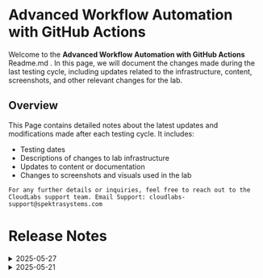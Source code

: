 # Advanced Workflow Automation with GitHub Actions

Welcome to the **Advanced Workflow Automation with GitHub Actions** Readme.md . In this page, we will document the changes made during the last testing cycle, including updates related to the infrastructure, content, screenshots, and other relevant changes for the lab.

## Overview

This Page contains detailed notes about the latest updates and modifications made after each testing cycle. It includes:

- Testing dates
- Descriptions of changes to lab infrastructure
- Updates to content or documentation
- Changes to screenshots and visuals used in the lab

`For any further details or inquiries, feel free to reach out to the CloudLabs support team. Email Support: cloudlabs-support@spektrasystems.com`

# Release Notes

<details>
   <summary>2025-05-27</summary>

### Lab 06 issue resolved.   

## Infrastructure Changes

NA

## Content Changes

### Lab 06
   - Added new steps in Task 1 for forking `https://github.com/Cloudlabs-Enterprises/github-action` repo, by selecting devops-org-xxx as owner.
   - Initially, we have encountered an issue while trying to install Azure Boards for free, as the Install for free option was not visible. However, after forking the above referenced repository and setting the owner as devops-org-xxx, the option became available.
  - It was the major issue, now it is resolved.

## Screenshot Updates

- **Change**: Updated and added screenshots at required steps

## Validation

Removed the lab validation from Lab 06, it was no longer supported.

## Testing Notes

- **Testing Date**: 2025-05-27

---
</details>

<details>
   <summary>2025-05-21</summary>

## Infrastructure Changes

NA

## Content Changes

- **Change**:
    1. Updated lab guide with proper instructions.
    2. Tested the lab till Lab 5 as the issue in Lab 6 still exists.
    3. Validations steps are updated(organization name and PAT token needed) as the lab got updated with gitbub SSO credentials and all of them are getting validated.

## Screenshot Updates

- **Change**: 

    1. Screenshots have been updated as per new UI changes and updated instructions.

## Testing Notes

- **Testing Date**: 2025-05-21
- **Tester**: [Sachin M]
- **Resolved Issues**: Lab06 issue is still not resolved.


---
</details>


